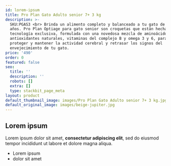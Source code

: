 ```yaml
---
id: lorem-ipsum
title: Pro Plan Gato Adulto senior 7+ 3 kg
description: >-
  SKU:PGAS3 <br> Brinda un alimento completo y balanceado a tu gato de 7 o más
  años. Pro Plan Optiage para gato senior son croquetas que están hechas con
  tecnología exclusiva, formulada con una novedosa mezcla de aminoácidos,
  antioxidantes naturales, vitaminas del complejo B y omega 3 y 6, para ayudar a
  proteger y mantener la actividad cerebral y retrasar los signos del
  envejecimiento de tu gato.
price: '490'
order: 0
featured: false
seo:
  title: ''
  description: ''
  robots: []
  extra: []
  type: stackbit_page_meta
layout: product
default_thumbnail_image: images/Pro Plan Gato Adulto senior 7+ 3 kg.jpg
default_original_image: images/beige-jupiter.jpg
---
```

## Lorem ipsum

Lorem ipsum dolor sit amet, **consectetur adipiscing elit**, sed do eiusmod tempor incididunt ut labore et dolore magna aliqua.

- Lorem ipsum
- dolor sit amet